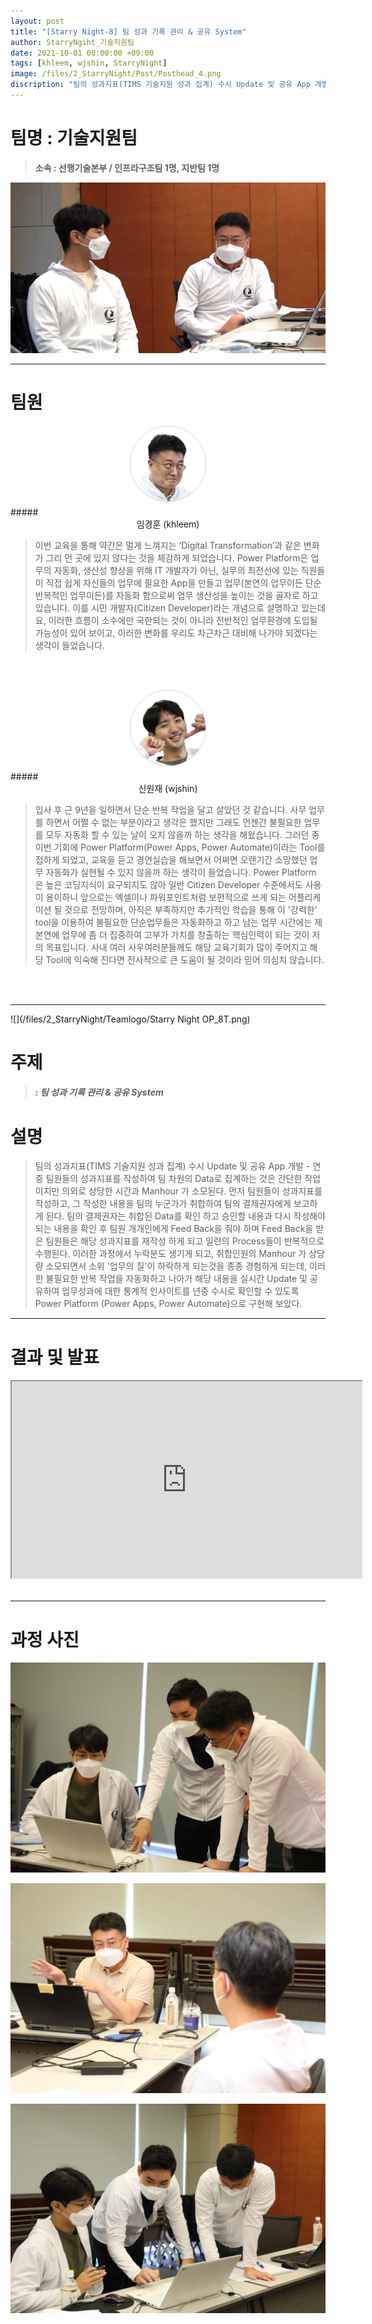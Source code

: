 ```yaml
---
layout: post
title: "[Starry Night-8] 팀 성과 기록 관리 & 공유 System"
author: StarryNgiht_기술지원팀
date: 2021-10-01 00:00:00 +09:00
tags: [khleem, wjshin, StarryNight]
image: /files/2_StarryNight/Post/Posthead_4.png
discription: "팀의 성과지표(TIMS 기술지원 성과 집계) 수시 Update 및 공유 App 개발 - 연중 팀원들의 성과지표를 작성하여 팀 차원의 Data로 집계하는 것은 간단한 작업이지만 의외로 상당한 시간과 Manhour 가 소모된다. 먼저 팀원들이 성과지표를 작성하고, 그 작성한 내용을 팀의 누군가가 취합하여 팀의 결제권자에게 보고하게 된다. 팀의 결제권자는 취합된 Data를 확인 하고 승인할 내용과 다시 작성해야 되는 내용을 확인 후 팀원 개개인에게 Feed Back을 줘야 하며 Feed Back을 받은 팀원들은 해당 성과지표를 재작성 하게 되고 일련의 Process들이 반복적으로 수행된다. 이러한 과정에서 누락분도 생기게 되고, 취합인원의 Manhour 가 상당량 소모되면서 소위 '업무의 질'이 하락하게 되는것을 종종 경험하게 되는데, 이러한 불필요한 반복 작업을 자동화하고 나아가 해당 내용을 실시간 Update 및 공유하여 업무성과에 대한 통계적 인사이트를 년중 수시로 확인할 수 있도록 Power Platform (Power Apps, Power Automate)으로 구현해 보았다."
---
```



# 팀명 : 기술지원팀

> **소속 : 선행기술본부 / 인프라구조팀 1명, 지반팀 1명**

![](/files/2_StarryNight/Post/8/2_8_pic_T.jpg)

----------------------------------------------------------------------------------------

# 팀원

<center><img src="/files/2_StarryNight/Post/8/10-0.jpg" style="width:120px; height:120px; border-radius:50%; border: 1px solid #ccc; margin-bottom: 5px;"></center>
##### <center>임경훈 (khleem)</center>

>이번 교육을 통해 약간은 멀게 느껴지는 ‘Digital Transformation’과 같은 변화가 그리 먼 곳에 있지 않다는 것을 체감하게 되었습니다. Power Platform은 업무의 자동화, 생산성 향상을 위해 IT 개발자가 아닌, 실무의 최전선에 있는 직원들이 직접 쉽게 자신들의 업무에 필요한 App을 만들고 업무(본연의 업무이든 단순 반복적인 업무이든)를 자동화 함으로써 업무 생산성을 높이는 것을 골자로 하고 있습니다. 이를 시민 개발자(Citizen Developer)라는 개념으로 설명하고 있는데요, 이러한 흐름이 소수에만 국한되는 것이 아니라 전반적인 업무환경에 도입될 가능성이 있어 보이고, 이러한 변화를 우리도 차근차근 대비해 나가야 되겠다는 생각이 들었습니다.

<br><br>

<center><img src="/files/2_StarryNight/Post/8/11-0.jpg" style="width:120px; height:120px; border-radius:50%; border: 1px solid #ccc; margin-bottom: 5px;"></center>
##### <center>신원재 (wjshin)</center>

>입사 후 근 9년을 일하면서 단순 반복 작업을 달고 살았던 것 같습니다. 사무 업무를 하면서 어쩔 수 없는 부분이라고 생각은 했지만 그래도 언젠간 불필요한 업무를 모두 자동화 할 수 있는 날이 오지 않을까 하는 생각을 해왔습니다. 그러던 중 이번 기회에 Power Platform(Power Apps, Power Automate)이라는 Tool를 접하게 되었고, 교육을 듣고 경연실습을 해보면서 어쩌면 오랜기간 소망했던 업무 자동화가 실현될 수 있지 않을까 하는 생각이 들었습니다. Power Platform 은 높은 코딩지식이 요구되지도 않아 일반 Citizen Developer 수준에서도 사용이 용이하니 앞으로는 엑셀이나 파워포인트처럼 보편적으로 쓰게 되는 어플리케이션 될 것으로 전망하며, 아직은 부족하지만 추가적인 학습을 통해 이 '강력한' tool을 이용하여 불필요한 단순업무들은 자동화하고 하고 남는 업무 시간에는 제 본연에 업무에 좀 더 집중하여 고부가 가치를 창출하는 핵심인력이 되는 것이 저의 목표입니다. 사내 여러 사우여러분들께도 해당 교육기회가 많이 주어지고 해당 Tool에 익숙해 진다면 전사적으로 큰 도움이 될 것이라 믿어 의심치 않습니다.

<br><br>


----------------------------------------------------------------------------------------

![](/files/2_StarryNight/Teamlogo/Starry Night OP_8T.png)

# 주제 
> ##### : 팀 성과 기록 관리 & 공유 System


# 설명
>팀의 성과지표(TIMS 기술지원 성과 집계) 수시 Update 및 공유 App 개발 - 연중 팀원들의 성과지표를 작성하여 팀 차원의 Data로 집계하는 것은 간단한 작업이지만 의외로 상당한 시간과 Manhour 가 소모된다. 먼저 팀원들이 성과지표를 작성하고, 그 작성한 내용을 팀의 누군가가 취합하여 팀의 결제권자에게 보고하게 된다. 팀의 결제권자는 취합된 Data를 확인 하고 승인할 내용과 다시 작성해야 되는 내용을 확인 후 팀원 개개인에게 Feed Back을 줘야 하며 Feed Back을 받은 팀원들은 해당 성과지표를 재작성 하게 되고 일련의 Process들이 반복적으로 수행된다. 이러한 과정에서 누락분도 생기게 되고, 취합인원의 Manhour 가 상당량 소모되면서 소위 '업무의 질'이 하락하게 되는것을 종종 경험하게 되는데, 이러한 불필요한 반복 작업을 자동화하고 나아가 해당 내용을 실시간 Update 및 공유하여 업무성과에 대한 통계적 인사이트를 년중 수시로 확인할 수 있도록 Power Platform (Power Apps, Power Automate)으로 구현해 보았다.


----------------------------------------------------------------------------------------

# 결과 및 발표

<div class="video-container" align="center">
	<iframe width="560" height="315" src="https://www.youtube.com/embed/PW0RnaTeijw" title="YouTube video player" frameborder="1" allow="accelerometer; autoplay; clipboard-write; encrypted-media; gyroscope; picture-in-picture" allowfullscreen></iframe>
</div><br>

----------------------------------------------------------------------------------------

# 과정 사진

![](/files/2_StarryNight/Post/8/2_8_pic_A.jpg)

![](/files/2_StarryNight/Post/8/2_8_B.jpg)

![](/files/2_StarryNight/Post/8/2_8_pic_B.jpg)
